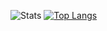 ![Stats](https://github-readme-stats.vercel.app/api?username=w1atrak&show_icons=true&theme=transparent&hide=issues,stars)
[![Top Langs](https://github-readme-stats.vercel.app/api/top-langs/?username=w1atrak&layout=compact&hide=pug,shell,java)](https://github.com/anuraghazra/github-readme-stats)
